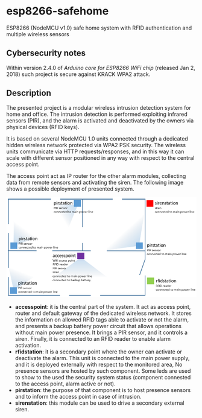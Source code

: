 # esp8266-safehome
ESP8266 (NodeMCU v1.0) safe home system with RFID authentication and multiple wireless sensors

## Cybersecurity notes
Within version 2.4.0 of *Arduino core for ESP8266 WiFi chip* (released Jan 2, 2018) such project is secure against KRACK WPA2 attack.

## Description
The presented project is a modular wireless intrusion detection system for home and office. The intrusion detection is performed exploiting infrared sensors (PIR), and the alarm is activated and deactivated by the owners via physical devices (RFID keys).

It is based on several NodeMCU 1.0 units connected through a dedicated hidden wireless network protected via WPA2 PSK security. The wireless units communicate via HTTP requests/responses, and in this way it can scale with different sensor positioned in any way with respect to the central access point.

The access point act as IP router for the other alarm modules, collecting data from remote sensors and activating the siren. The following image shows a possible deployment of presented system.

![alt text](https://github.com/bluemurder/esp8266-safehome/blob/master/images/plant1.png "Deploy example")

* **accesspoint**: it is the central part of the system. It act as access point, router and default gateway of the dedicated wireless network. It stores the information on allowed RFID tags able to activate or not the alarm, and presents a backup battery power circuit that allows operations without main power presence. It brings a PIR sensor, and it controls a siren. Finally, it is connected to an RFID reader to enable alarm activation. 
* **rfidstation**: it is a secondary point where the owner can activate or deactivate the alarm. This unit is connected to the main power supply, and it is deployed externally with respect to the monitored area, No presence sensors are hosted by such component. Some leds are used to show to the used the security system status (component connested to the access point, alarm active or not).
* **pirstation**: the purpose of that component is to host presence sensors and to inform the access point in case of intrusion.
* **sirenstation**: this module can be used to drive a secondary external siren. 